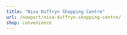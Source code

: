 ```yaml
---
title: "Nisa Duffryn Shopping Centre"
url: /newport/nisa-duffryn-shopping-centre/
shop: convenience
---
```

